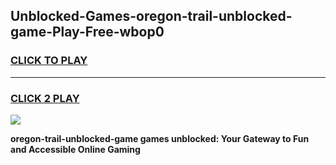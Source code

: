 
## Unblocked-Games-oregon-trail-unblocked-game-Play-Free-wbop0
<h3>
<a href="https://premium76.site?title=oregon-trail-unblocked-game&ref=21A">CLICK TO PLAY</a></h3>
<hr>

<h3>
<a href="https://premium76.site?title=oregon-trail-unblocked-game&ref=21A">CLICK 2 PLAY</a>
  
</h3>

<a href="https://premium76.site?title=oregon-trail-unblocked-game&ref=21A"><img src="https://clearcache.store/games.png"></a>


**oregon-trail-unblocked-game games unblocked: Your Gateway to Fun and Accessible Online Gaming**
